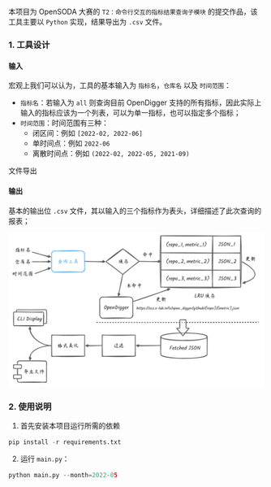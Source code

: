 # 

本项目为 OpenSODA 大赛的 `T2：命令行交互的指标结果查询子模块` 的提交作品，该工具主要以 `Python` 实现，结果导出为 `.csv` 文件。

### 1. 工具设计



#### 输入
宏观上我们可以认为，工具的基本输入为 `指标名`，`仓库名` 以及 `时间范围`：
- `指标名`：若输入为 `all` 则查询目前 OpenDigger 支持的所有指标，因此实际上输入的指标应该为一个列表，可以为单一指标，也可以指定多个指标；
- `时间范围`：时间范围有三种：
  - 闭区间：例如 `[2022-02, 2022-06]`
  - 单时间点：例如 `2022-06`
  - 离散时间点：例如 `(2022-02, 2022-05, 2021-09)`

文件导出



#### 输出
基本的输出位 `.csv` 文件，其以输入的三个指标作为表头，详细描述了此次查询的报表；


![基本思想](png/queryowel-design.png)


### 2. 使用说明

1. 首先安装本项目运行所需的依赖
```python
pip install -r requirements.txt
```
2. 运行 `main.py`：
```python
python main.py --month=2022-05
```
